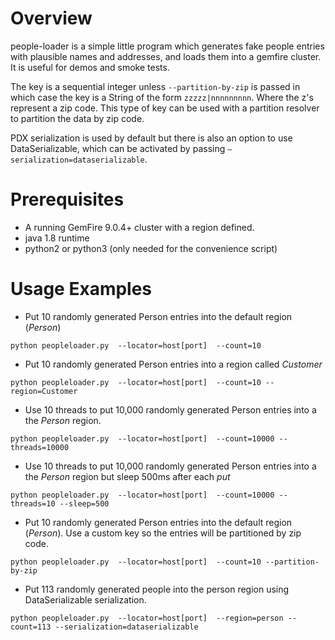 # Overview #
people-loader is a simple little program which generates fake people
entries with plausible names and addresses, and loads them into a
gemfire cluster.  It is useful for demos and smoke tests.

The key is a sequential integer unless `--partition-by-zip`
is passed in which case the key is a String of the form `zzzzz|nnnnnnnnn`. Where the z's represent a zip code.  This type of key can be used with a partition resolver to partition the data by zip code.

PDX serialization is used by default but there is also an option to use DataSerializable, which can be activated by passing `—serialization=dataserializable`.

# Prerequisites #
- A running GemFire 9.0.4+ cluster with a region defined.
- java 1.8 runtime
- python2 or python3 (only needed for the convenience script)

# Usage Examples

* Put 10 randomly generated Person entries into the default region (_Person_)
```
python peopleloader.py  --locator=host[port]  --count=10
```

* Put 10 randomly generated Person entries into a region called _Customer_
```
python peopleloader.py  --locator=host[port]  --count=10 --region=Customer
```

* Use 10 threads to put 10,000 randomly generated Person entries into a the
_Person_ region.
```
python peopleloader.py  --locator=host[port]  --count=10000 --threads=10000
```

* Use 10 threads to put 10,000 randomly generated Person entries into a the
_Person_ region but sleep 500ms after each _put_
```
python peopleloader.py  --locator=host[port]  --count=10000 --threads=10 --sleep=500
```
* Put 10 randomly generated Person entries into the default region (_Person_).
Use a custom key so the entries will be partitioned by zip code.
```
python peopleloader.py  --locator=host[port]  --count=10 --partition-by-zip
```

- Put 113 randomly generated people into the person region using DataSerializable serialization.

```
python peopleloader.py  --locator=host[port]  --region=person --count=113 --serialization=dataserializable
```

